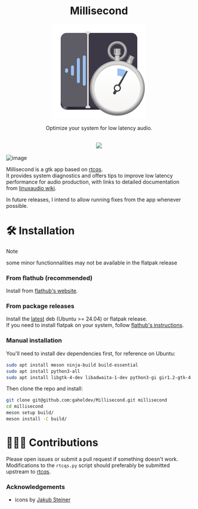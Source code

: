 <h1 align='center'>
Millisecond
</h1>

<p align='center'>
<img src=https://raw.githubusercontent.com/gaheldev/Millisecond/refs/heads/main/data/icons/hicolor/scalable/apps/io.github.gaheldev.Millisecond.svg>
</p>

<p align='center'>
Optimize your system for low latency audio.
</p>

<br/>

<div align="center">
<a href=https://github.com/gaheldev/Millisecond/releases/latest alt="Latest release">
	<img src=https://img.shields.io/github/v/release/gaheldev/Millisecond>
</a>
</div>

![image](https://github.com/user-attachments/assets/fa0408b3-013e-4aaf-a587-cfe90938f9bd)


Millisecond is a gtk app based on [rtcqs](https://codeberg.org/rtcqs/rtcqs). \
It provides system diagnostics and offers tips to improve low latency performance for audio production, with links to detailed documentation from [linuxaudio wiki](https://wiki.linuxaudio.org/wiki/system_configuration).

In future releases, I intend to allow running fixes from the app whenever possible.


# 🛠️ Installation

>[!NOTE]
> some minor functionnalities may not be available in the flatpak release

### From flathub (recommended)

Install from [flathub's website](https://flathub.org/en/apps/io.github.gaheldev.Millisecond).

### From package releases
Install the [latest](https://github.com/gaheldev/Millisecond/releases/latest) deb (Ubuntu >= 24.04) or flatpak release. \
If you need to install flatpak on your system, follow [flathub's instructions](https://flathub.org/setup).

### Manual installation

You'll need to install dev dependencies first, for reference on Ubuntu:
```bash
sudo apt install meson ninja-build build-essential
sudo apt install python3-all
sudo apt install libgtk-4-dev libadwaita-1-dev python3-gi gir1.2-gtk-4.0 gir1.2-adw-1 adwaita-icon-theme
```

Then clone the repo and install:

```bash
git clone git@github.com:gaheldev/Millisecond.git millisecond
cd millisecond
meson setup build/
meson install -C build/
```

# 🧑‍🤝‍🧑 Contributions
Please open issues or submit a pull request if something doesn't work.\
Modifications to the `rtcqs.py` script should preferably be submitted upstream to [rtcqs](https://codeberg.org/rtcqs/rtcqs). 


### Acknowledgements
- icons by [Jakub Steiner](https://github.com/jimmac) 

